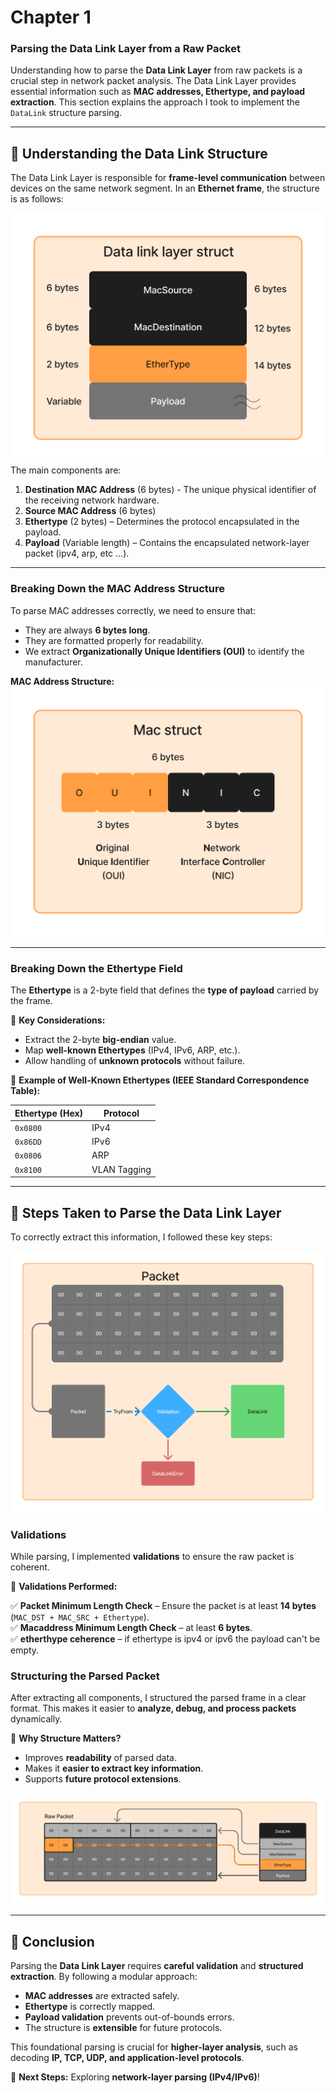 # Chapter 1

### **Parsing the Data Link Layer from a Raw Packet**
Understanding how to parse the **Data Link Layer** from raw packets is a crucial step in network packet analysis. The Data Link Layer provides essential information such as **MAC addresses, Ethertype, and payload extraction**. This section explains the approach I took to implement the `DataLink` structure parsing.

---

## **🧩 Understanding the Data Link Structure**
The Data Link Layer is responsible for **frame-level communication** between devices on the same network segment. In an **Ethernet frame**, the structure is as follows:


![Packet Parser Overview](images/datalink/packet_parser.png)
The main components are:
1. **Destination MAC Address** (6 bytes) - The unique physical identifier of the receiving network hardware.
2. **Source MAC Address** (6 bytes)
3. **Ethertype** (2 bytes) – Determines the protocol encapsulated in the payload.
4. **Payload** (Variable length) – Contains the encapsulated network-layer packet (ipv4, arp, etc ...).

---

### **Breaking Down the MAC Address Structure**
To parse MAC addresses correctly, we need to ensure that:
- They are always **6 bytes long**.
- They are formatted properly for readability.
- We extract **Organizationally Unique Identifiers (OUI)** to identify the manufacturer.

**MAC Address Structure:**
![Mac Struct Overview](images/datalink/mac_struct.png)


---

### **Breaking Down the Ethertype Field**
The **Ethertype** is a 2-byte field that defines the **type of payload** carried by the frame.

📌 **Key Considerations:**
- Extract the 2-byte **big-endian** value.
- Map **well-known Ethertypes** (IPv4, IPv6, ARP, etc.).
- Allow handling of **unknown protocols** without failure.

📌 **Example of Well-Known Ethertypes (IEEE Standard Correspondence Table):**

| Ethertype (Hex) | Protocol |
|----------------|----------|
| `0x0800` | IPv4 |
| `0x86DD` | IPv6 |
| `0x0806` | ARP |
| `0x8100` | VLAN Tagging |

---

## **📌 Steps Taken to Parse the Data Link Layer**
To correctly extract this information, I followed these key steps:

![validation](images/datalink/validations.png)

### **Validations**
While parsing, I implemented **validations** to ensure the raw packet is coherent.

📌 **Validations Performed:**

✅ **Packet Minimum Length Check** – Ensure the packet is at least **14 bytes** (`MAC_DST + MAC_SRC + Ethertype`).  
✅ **Macaddress Minimum Length Check** – at least **6 bytes**.  
✅ **etherthype ceherence** – if ethertype is ipv4 or ipv6 the payload can't be empty.  




### **Structuring the Parsed Packet**
After extracting all components, I structured the parsed frame in a clear format. This makes it easier to **analyze, debug, and process packets** dynamically.

📌 **Why Structure Matters?**
- Improves **readability** of parsed data.
- Makes it **easier to extract key information**.
- Supports **future protocol extensions**.

![Tram Struct Overview](images/datalink/tram_struct.png)

---

## **🚀 Conclusion**
Parsing the **Data Link Layer** requires **careful validation** and **structured extraction**. By following a modular approach:
- **MAC addresses** are extracted safely.
- **Ethertype** is correctly mapped.
- **Payload validation** prevents out-of-bounds errors.
- The structure is **extensible** for future protocols.

This foundational parsing is crucial for **higher-layer analysis**, such as decoding **IP, TCP, UDP, and application-level protocols**.

🚀 **Next Steps:** Exploring **network-layer parsing (IPv4/IPv6)**!




